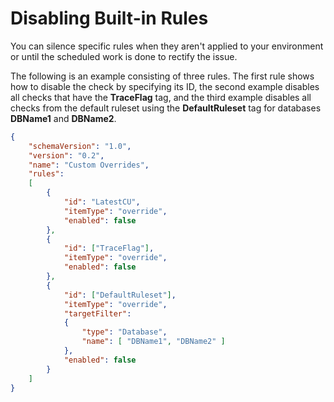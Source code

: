 # Disabling Built-in Rules

You can silence specific rules when they aren't applied to your environment or until the scheduled work is done to rectify the issue.

The following is an example consisting of three rules. The first rule shows how to disable the check by specifying its ID, the second example disables all checks that have the **TraceFlag** tag, and the third example disables all checks from the default ruleset using the **DefaultRuleset** tag for databases **DBName1** and **DBName2**.

```json
{ 
    "schemaVersion": "1.0",
    "version": "0.2",
    "name": "Custom Overrides", 
    "rules":
    [ 
        {
            "id": "LatestCU", 
            "itemType": "override",
            "enabled": false 
        }, 
        { 
            "id": ["TraceFlag"], 
            "itemType": "override",
            "enabled": false 
        }, 
        {
            "id": ["DefaultRuleset"],
            "itemType": "override",
            "targetFilter": 
            {
                "type": "Database",
                "name": [ "DBName1", "DBName2" ]
            },
            "enabled": false
        }
    ] 
}
```